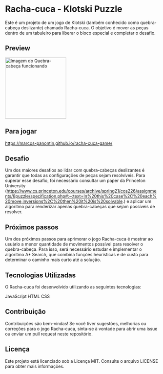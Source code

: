 # Racha-cuca - Klotski Puzzle

Este é um projeto de um jogo de Klotski (também conhecido como quebra-cabeça deslizante) chamado Racha-cuca. O objetivo é mover as peças dentro de um tabuleiro para liberar o bloco especial e completar o desafio.

## Preview
<img src="./images/preview.gif" alt="Imagem do Quebra-cabeça funcionando" width="200">


## Para jogar
https://marcos-panontin.github.io/racha-cuca-game/

## Desafio
Um dos maiores desafios ao lidar com quebra-cabeças deslizantes é garantir que todas as configurações de peças sejam resolvíveis. Para superar esse desafio, foi necessário consultar um paper da Princeton University (https://www.cs.princeton.edu/courses/archive/spring21/cos226/assignments/8puzzle/specification.php#:~:text=In%20this%20case%2C%20each%20move,inversions%2C%20then%20it%20is%20solvable.) e aplicar um algoritmo para renderizar apenas quebra-cabeças que sejam possíveis de resolver.

## Próximos passos
Um dos próximos passos para aprimorar o jogo Racha-cuca é mostrar ao usuário a menor quantidade de movimentos possível para resolver o quebra-cabeça. Para isso, será necessário estudar e implementar o algoritmo A* Search, que combina funções heurísticas e de custo para determinar o caminho mais curto até a solução.

## Tecnologias Utilizadas
O Racha-cuca foi desenvolvido utilizando as seguintes tecnologias:

JavaScript
HTML
CSS

## Contribuição
Contribuições são bem-vindas! Se você tiver sugestões, melhorias ou correções para o jogo Racha-cuca, sinta-se à vontade para abrir uma issue ou enviar um pull request neste repositório.

## Licença
Este projeto está licenciado sob a Licença MIT. Consulte o arquivo LICENSE para obter mais informações.
